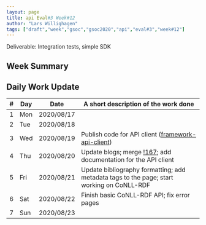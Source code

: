 ```yaml
---
layout: page
title: api Eval#3 Week#12
author: "Lars Willighagen"
tags: ["draft","week","gsoc","gsoc2020","api","eval#3","week#12"]
---
```


Deliverable: Integration tests, simple SDK

## Week Summary



## Daily Work Update

| # | Day | Date       | A short description of the work done |
|---|-----|------------|--------------------------------------|
| 1 | Mon | 2020/08/17 |  |
| 2 | Tue | 2020/08/18 |  |
| 3 | Wed | 2020/08/19 | Publish code for API client ([framework-api-client](https://github.com/cdli-gh/framework-api-client)) |
| 4 | Thu | 2020/08/20 | Update blogs; merge [!167](https://gitlab.com/cdli/framework/-/merge_requests/167); add documentation for the API client |
| 5 | Fri | 2020/08/21 | Update bibliography formatting; add metadata tags to the page; start working on CoNLL-RDF |
| 6 | Sat | 2020/08/22 | Finish basic CoNLL-RDF API; fix error pages |
| 7 | Sun | 2020/08/23 |  |
